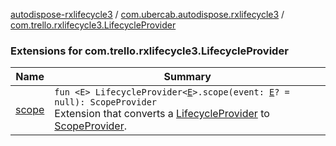 [autodispose-rxlifecycle3](../../index.md) / [com.ubercab.autodispose.rxlifecycle3](../index.md) / [com.trello.rxlifecycle3.LifecycleProvider](./index.md)

### Extensions for com.trello.rxlifecycle3.LifecycleProvider

| Name | Summary |
|---|---|
| [scope](scope.md) | `fun <E> LifecycleProvider<`[`E`](scope.md#E)`>.scope(event: `[`E`](scope.md#E)`? = null): ScopeProvider`<br>Extension that converts a [LifecycleProvider](#) to [ScopeProvider](#). |
